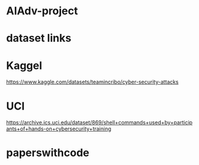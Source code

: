 # AIAdv-project

# dataset links
# Kaggel
https://www.kaggle.com/datasets/teamincribo/cyber-security-attacks
# UCI
https://archive.ics.uci.edu/dataset/869/shell+commands+used+by+participants+of+hands-on+cybersecurity+training
# paperswithcode
